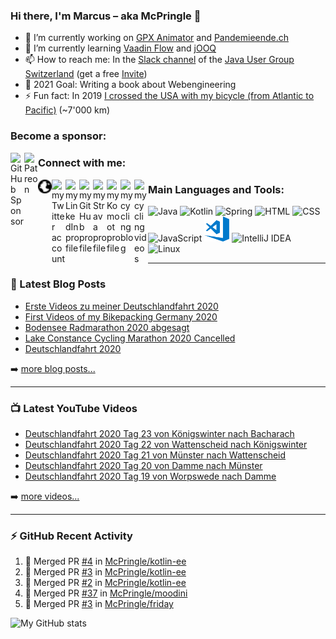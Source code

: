### Hi there, I'm Marcus – aka McPringle 👋

- 🔭 I’m currently working on [GPX Animator](https://gpx-animator.app/) and [Pandemieende.ch](https://pandemieende.ch/)
- 🌱 I’m currently learning [Vaadin Flow](https://vaadin.com/docs/flow/Overview.html) and [jOOQ](https://www.jooq.org/)
- 📫 How to reach me: In the [Slack channel](https://jugch.slack.com/) of the [Java User Group Switzerland](https://www.jug.ch/) (get a free [Invite](http://slack.jug.ch/))
- 🥅 2021 Goal: Writing a book about Webengineering
- ⚡ Fun fact: In 2019 [I crossed the USA with my bicycle (from Atlantic to Pacific)](https://locatoweb.com/map/single/1238186268) (~7'000 km)
<!--
- 👯 I’m looking to collaborate on ...
- 🤔 I’m looking for help with ...
- 💬 Ask me about ...
- 😄 Pronouns: ...
-->

### Become a sponsor:

[<img align="left" alt="GitHub Sponsor" title="GitHub Sponsor" width="22px" src="https://cdn.jsdelivr.net/npm/simple-icons@v3/icons/github.svg" />](https://github.com/sponsors/McPringle)
[<img align="left" alt="Patreon" title="Patreon" width="22px" src="https://cdn.jsdelivr.net/npm/simple-icons@v3/icons/patreon.svg" />](https://www.patreon.com/mcpringle)

### Connect with me:

[<img align="left" alt="my website" title="my website" width="22px" src="https://raw.githubusercontent.com/iconic/open-iconic/master/svg/globe.svg" />][website]
[<img align="left" alt="my Twitter account" title="my Twitter account" width="22px" src="https://cdn.jsdelivr.net/npm/simple-icons@v3/icons/twitter.svg" />][twitter]
[<img align="left" alt="my LinkedIn profile" title="my LinkedIn profile" width="22px" src="https://cdn.jsdelivr.net/npm/simple-icons@v3/icons/linkedin.svg" />][linkedin]
[<img align="left" alt="my GitHub profile" title="my GitHub profile" width="22px" src="https://cdn.jsdelivr.net/npm/simple-icons@v3/icons/github.svg" />][github]
[<img align="left" alt="my Strava profile" title="my Strava profile" width="22px" src="https://cdn.jsdelivr.net/npm/simple-icons@v3/icons/strava.svg" />][strava]
[<img align="left" alt="my Komoot profile" title="my Komoot profile" width="22px" src="https://cdn.jsdelivr.net/npm/simple-icons@v3/icons/komoot.svg" />][komoot]
[<img align="left" alt="my cycling blog" title="my cycling blog" width="22px" src="https://cdn.jsdelivr.net/npm/simple-icons@v3/icons/jekyll.svg" />][blog]
[<img align="left" alt="my cycling videos" title="my cycling videos" width="22px" src="https://cdn.jsdelivr.net/npm/simple-icons@v3/icons/youtube.svg" />][youtube]

### Main Languages and Tools:

<img src="https://devicons.github.io/devicon/devicon.git/icons/java/java-original-wordmark.svg" alt="Java" title="Java" width="40" height="40"/> <img src="https://www.vectorlogo.zone/logos/kotlinlang/kotlinlang-icon.svg" alt="Kotlin" title="Kotlin" width="40" height="40"/> <img src="https://www.vectorlogo.zone/logos/springio/springio-icon.svg" alt="Spring" title="Spring" width="40" height="40"/> <img src="https://devicons.github.io/devicon/devicon.git/icons/html5/html5-original-wordmark.svg" alt="HTML" title="HTML" width="40" height="40"/> <img src="https://devicons.github.io/devicon/devicon.git/icons/css3/css3-original-wordmark.svg" alt="CSS" title="CSS" width="40" height="40"/> <img src="https://devicons.github.io/devicon/devicon.git/icons/javascript/javascript-original.svg" alt="JavaScript" title="JavaScript" width="40" height="40"/> <img src="https://raw.githubusercontent.com/github/explore/80688e429a7d4ef2fca1e82350fe8e3517d3494d/topics/visual-studio-code/visual-studio-code.png" alt="Visual Studio Code" title="Visual Studio Code" width="40" height="40"/> <img src="https://devicon.dev/devicon.git/icons/intellij/intellij-original.svg" alt="IntelliJ IDEA" title="IntelliJ IDEA" width="40" height="40"/> <img src="https://devicons.github.io/devicon/devicon.git/icons/linux/linux-original.svg" alt="Linux" title="Linux" width="40" height="40"/>

---

### 📕 Latest Blog Posts

<!-- FATMANCYCLING:START -->
- [Erste Videos zu meiner Deutschlandfahrt 2020](https://fatmancycling.tours/de/2020/08/11/Deutschlandfahrt-2020-Videos/)
- [First Videos of my Bikepacking Germany 2020](https://fatmancycling.tours/en/2020/08/11/Bikepacking-Germany-2020-Videos/)
- [Bodensee Radmarathon 2020 abgesagt](https://fatmancycling.tours/de/2020/08/08/Bodensee-Radmarathon-2020-abgesagt/)
- [Lake Constance Cycling Marathon 2020 Cancelled](https://fatmancycling.tours/en/2020/08/08/Lake-Constance-Cycling-Marathon-2020-cancelled/)
- [Deutschlandfahrt 2020](https://fatmancycling.tours/de/2020/06/25/Deutschlandfahrt-2020/)
<!-- FATMANCYCLING:END -->

➡️ [more blog posts...][blog]

---

### 📺 Latest YouTube Videos

<!-- YOUTUBE:START -->
- [Deutschlandfahrt 2020 Tag 23 von Königswinter nach Bacharach](https://www.youtube.com/watch?v=SRDHJz9Hd1k)
- [Deutschlandfahrt 2020 Tag 22 von Wattenscheid nach Königswinter](https://www.youtube.com/watch?v=I3wq5NCXpMI)
- [Deutschlandfahrt 2020 Tag 21 von Münster nach Wattenscheid](https://www.youtube.com/watch?v=J1UXRuW9POY)
- [Deutschlandfahrt 2020 Tag 20 von Damme nach Münster](https://www.youtube.com/watch?v=t3yJrX0_1I8)
- [Deutschlandfahrt 2020 Tag 19 von Worpswede nach Damme](https://www.youtube.com/watch?v=qmMSg3wKRlw)
<!-- YOUTUBE:END -->

➡️ [more videos...][youtube]

---

### :zap: GitHub Recent Activity

<!--START_SECTION:activity-->
1. 🎉 Merged PR [#4](https://github.com/McPringle/kotlin-ee/pull/4) in [McPringle/kotlin-ee](https://github.com/McPringle/kotlin-ee)
2. 🎉 Merged PR [#3](https://github.com/McPringle/kotlin-ee/pull/3) in [McPringle/kotlin-ee](https://github.com/McPringle/kotlin-ee)
3. 🎉 Merged PR [#2](https://github.com/McPringle/kotlin-ee/pull/2) in [McPringle/kotlin-ee](https://github.com/McPringle/kotlin-ee)
4. 🎉 Merged PR [#37](https://github.com/McPringle/moodini/pull/37) in [McPringle/moodini](https://github.com/McPringle/moodini)
5. 🎉 Merged PR [#3](https://github.com/McPringle/friday/pull/3) in [McPringle/friday](https://github.com/McPringle/friday)
<!--END_SECTION:activity-->

![My GitHub stats](https://github-readme-stats.mcpringle.vercel.app/api?username=McPringle&count_private=true&show_icons=true)

<!-- Disabled, because there is something wrong with the calculation (87% JavaScript and only 2% Java can't be correct)!
![My Top Languages](https://github-readme-stats.mcpringle.vercel.app/api/top-langs/?username=McPringle&langs_count=5)
-->

[website]: https://fihlon.swiss/
[twitter]: https://twitter.com/McPringle
[linkedin]: https://www.linkedin.com/in/fihlon/
[github]: https://github.com/McPringle/
[strava]: https://www.strava.com/athletes/38507092
[komoot]: https://www.komoot.de/user/306059768140
[blog]: https://fatmancycling.tours/
[youtube]: https://www.youtube.com/channel/UCVPiWk3TEQtNnuRFmYnafyw
